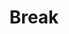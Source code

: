 ---
edition: aaai-23
type: break
time_start: 2023-02-14 10:45:00
time_end: 2023-02-14 10:55:00
title: Break

presentation:
---